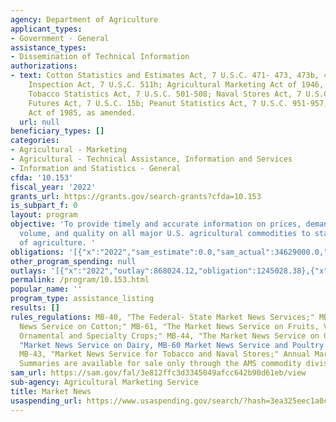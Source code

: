 ```yaml
---
agency: Department of Agriculture
applicant_types:
- Government - General
assistance_types:
- Dissemination of Technical Information
authorizations:
- text: Cotton Statistics and Estimates Act, 7 U.S.C. 471- 473, 473b, 475-476; Tobacco
    Inspection Act, 7 U.S.C. 511h; Agricultural Marketing Act of 1946, 7 U.S.C. 1622k;
    Tobacco Statistics Act, 7 U.S.C. 501-508; Naval Stores Act, 7 U.S.C. 91-99; Cotton
    Futures Act, 7 U.S.C. 15b; Peanut Statistics Act, 7 U.S.C. 951-957; Food Security
    Act of 1985, as amended.
  url: null
beneficiary_types: []
categories:
- Agricultural - Marketing
- Agricultural - Technical Assistance, Information and Services
- Information and Statistics - General
cfda: '10.153'
fiscal_year: '2022'
grants_url: https://grants.gov/search-grants?cfda=10.153
is_subpart_f: 0
layout: program
objective: 'To provide timely and accurate information on prices, demand, movement,
  volume, and quality on all major U.S. agricultural commodities to state departments
  of agriculture. '
obligations: '[{"x":"2022","sam_estimate":0.0,"sam_actual":34629000.0,"usa_spending_actual":369000.0},{"x":"2023","sam_estimate":35261000.0,"sam_actual":0.0,"usa_spending_actual":1828631.0},{"x":"2024","sam_estimate":36676000.0,"sam_actual":0.0,"usa_spending_actual":595938.38}]'
other_program_spending: null
outlays: '[{"x":"2022","outlay":868024.12,"obligation":1245028.38},{"x":"2023","outlay":858933.9,"obligation":1173541.0},{"x":"2024","outlay":195901.9,"obligation":375000.0}]'
permalink: /program/10.153.html
popular_name: ''
program_type: assistance_listing
results: []
rules_regulations: MB-40, "The Federal- State Market News Services;" MB-41, "Market
  News Service on Cotton;" MB-61, "The Market News Service on Fruits, Vegetables,
  Ornamental and Specialty Crops;" MB-44, "The Market News Service on Grain;" MB-63
  "Market News Service on Dairy, MB-60 Market News Service and Poultry Products;"
  MB-43, "Market News Service for Tobacco and Naval Stores;" Annual Market Statistical
  Summaries are available for sale only through the AMS commodity divisions.
sam_url: https://sam.gov/fal/3e812ffc3d3345049afcc642b90d61eb/view
sub-agency: Agricultural Marketing Service
title: Market News
usaspending_url: https://www.usaspending.gov/search/?hash=3ea325eec1a0ce20675a47c88195d6ef
---
```

